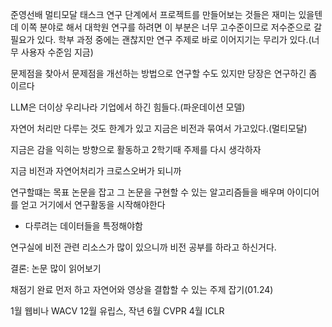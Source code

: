 준영선배
	멀티모달 태스크
연구 단계에서 프로젝트를 만들어보는 것들은 재미는 있을텐데
이쪽 분야로 해서 대학원 연구를 하려면
이 부분은 너무 고수준이므로 저수준으로 갈 필요가 있다.
학부 과정 중에는 괜찮지만 연구 주제로 바로 이어지기는 무리가 있다.(너무 사용자 수준임 지금)

문제점을 찾아서 문제점을 개선하는 방법으로 연구할 수도 있지만
당장은 연구하긴 좀 이르다

LLM은 더이상 우리나라 기업에서 하긴 힘들다.(파운데이션 모델)

자연어 처리만 다루는 것도 한계가 있고 지금은 비전과 묶여서 가고있다.(멀티모달)


지금은 감을 익히는 방향으로 활동하고
2학기때 주제를 다시 생각하자

지금 비전과 자연어처리가 크로스오버가 되니까 

연구할떄는 목표 논문을 잡고 그 논문을 구현할 수 있는 알고리즘들을 배우며 아이디어를 얻고 거기에서 연구활동을 시작해야한다
- 다루려는 데이터들을 특정해야함

연구실에 비전 관련 리소스가 많이 있으니까 비전 공부를 하라고 하신거다.


결론: 논문 많이 읽어보기


채점기 완료 먼저 하고 자연어와 영상을 결합할 수 있는 주제 잡기(01.24)

1월 웹비나 WACV 12월 유립스, 작년 6월 CVPR 4월 ICLR 